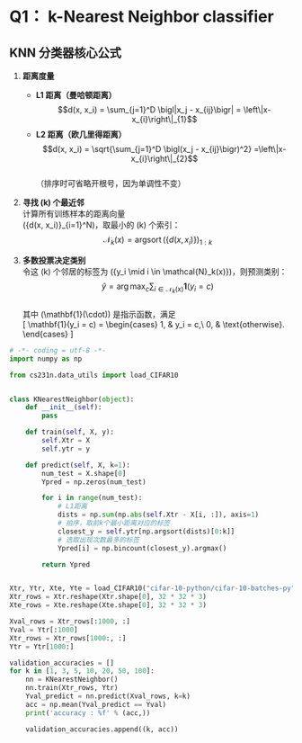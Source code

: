 # Q1：  k-Nearest Neighbor classifier

## KNN 分类器核心公式

1. **距离度量**  
   - **L1 距离（曼哈顿距离）**  
     $$d(x, x_i) = \sum_{j=1}^D \bigl|x_j - x_{ij}\bigr| = \left\|x-x_{i}\right\|_{1}$$  
   - **L2 距离（欧几里得距离）**  
     $$d(x, x_i) = \sqrt{\sum_{j=1}^D \bigl(x_j - x_{ij}\bigr)^2} =\left\|x-x_{i}\right\|_{2}$$  
     （排序时可省略开根号，因为单调性不变）

2. **寻找 \(k\) 个最近邻**  
   计算所有训练样本的距离向量  
   \(\{d(x, x_i)\}_{i=1}^N\)，取最小的 \(k\) 个索引：  
   $$
   \mathcal{N}_k(x)
   = \operatorname{argsort}\bigl(\{d(x, x_i)\}\bigr)_{1:k}
   $$

3. **多数投票决定类别**  
   令这 \(k\) 个邻居的标签为 \(\{y_i \mid i \in \mathcal{N}_k(x)\}\)，则预测类别：  
   $$
   \hat{y}
   = \arg\max_{c}\sum_{i \in \mathcal{N}_k(x)} \mathbf{1}\bigl(y_i = c\bigr)
   $$  
   其中 \(\mathbf{1}(\cdot)\) 是指示函数，满足  
   \[
     \mathbf{1}(y_i = c) =
     \begin{cases}
       1, & y_i = c,\\
       0, & \text{otherwise}.
     \end{cases}
   \]


```python
# -*- coding = utf-8 -*-
import numpy as np

from cs231n.data_utils import load_CIFAR10


class KNearestNeighbor(object):
    def __init__(self):
        pass

    def train(self, X, y):
        self.Xtr = X
        self.ytr = y

    def predict(self, X, k=1):
        num_test = X.shape[0]
        Ypred = np.zeros(num_test)

        for i in range(num_test):
            # L1距离
            dists = np.sum(np.abs(self.Xtr - X[i, :]), axis=1)
            # 拍序，取前k个最小距离对应的标签
            closest_y = self.ytr[np.argsort(dists)[0:k]]
            # 选取出现次数最多的标签
            Ypred[i] = np.bincount(closest_y).argmax()

        return Ypred


Xtr, Ytr, Xte, Yte = load_CIFAR10("cifar-10-python/cifar-10-batches-py")
Xtr_rows = Xtr.reshape(Xtr.shape[0], 32 * 32 * 3)
Xte_rows = Xte.reshape(Xte.shape[0], 32 * 32 * 3)

Xval_rows = Xtr_rows[:1000, :]
Yval = Ytr[:1000]
Xtr_rows = Xtr_rows[1000:, :]
Ytr = Ytr[1000:]

validation_accuracies = []
for k in [1, 3, 5, 10, 20, 50, 100]:
    nn = KNearestNeighbor()
    nn.train(Xtr_rows, Ytr)
    Yval_predict = nn.predict(Xval_rows, k=k)
    acc = np.mean(Yval_predict == Yval)
    print('accuracy : %f' % (acc,))

    validation_accuracies.append((k, acc))
```

